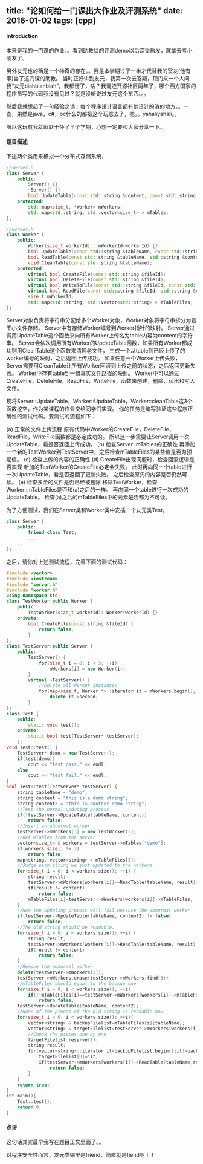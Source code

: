 title: "论如何给一门课出大作业及评测系统"
date: 2016-01-02
tags: [cpp]
---

#### Introduction

本来是我的一门课的作业。。看到助教给的评测demo以后深受启发，就拿去考小朋友了。

另外友元也的确是一个神奇的存在。。我是本学期过了一半才代替我的室友(他有事)当了这门课的助教。
当时正好讲到友元，我第一次去答疑，顶门来一个人问我“友元blahblahblah”，我都愣了，啥？我混迹开源社区两年了，哪个西方国家的程序员写的代码我没有见过？就是没听说过友元这个东西。。。

然后我就想起了一句经验之谈：每个程序设计语言都有他设计的渣的地方。。一查，果然是java，c#，oc什么的都把这个玩意去了，嗯。。yahaliyahali。。

所以这玩意我就耿耿于怀了半个学期，心想一定要和大家分享一下。。

#### 题目描述

下述两个类用来模拟一个分布式存储系统，
```cpp
//server.h
class Server {
	public:
		Server() {}
		~Server() {}
		bool UpdateTable(const std::string &content, const std::string &tableName);
	protected:
		std::map<size_t, *Worker> mWorkers;
		std::map<std::string, std::vector<size_t> > mTables;
};
```
```cpp
//worker.h
class Worker {
	public:
		Worker(size_t workerId) : mWorkerId(workerId) {}
		bool UpdateTable(const std::string &tableName, const std::string &content);
		bool ReadTable(const std::string &tableName, std::string &content);
		void CleanTable(const std::string &tableName);
	protected:
		virtual bool CreateFile(const std::string &fileId);
		virtual bool DeleteFile(const std::string &fileId);
		virtual bool WriteToFile(const std::string &fileId, const std::string &content);
		virtual bool ReadFile(const std::string &fileId, std::string &content);
		size_t mWorkerId;
		std::map<std::string, std::vector<std::string> > mTableFiles;
};
```
Server对象负责将字符串分配给多个Worker对象，Worker对象将字符串拆分为若干小文件存储。
Server中有存储Worker编号到Worker指针的映射。
Server通过调用UpdateTable这个函数来向所有Worker上传名为table内容为content的字符串。
Server会依次调用所有Worker的UpdateTable函数，如果所有Worker都成功则用CleanTable这个函数来清理老文件，
生成一个从table到已经上传了的worker编号的映射，之后返回上传成功。
如果任意一个Worker上传失败，Server需要用CleanTable让所有Worker回滚到上传之前的状态，之后返回更新失败。
Worker中存有table到一组真实文件路径的映射。
Worker中可以通过CreateFile，DeleteFile，ReadFile，WriteFile，函数来创建，删除，读出和写入文件。

现将Server::UpdateTable，Worker::UpdateTable，Worker::cleanTable这3个函数挖空，作为某课程的作业交给同学们实现。
你的任务是编写验证这些程序正确性的测试代码。要测试的流程如下：

(a) 正常的文件上传流程
原有代码中Worker的CreateFile，DeleteFile，ReadFile，WriteFile函数都是必定成功的。
所以这一步需要让Server调用一次UpdateTable，看是否返回上传成功。
(b) 检查Server::mTables的正确性
再添加一个新的TestWorker到TestServer中，之后检查mTableFiles的某些值是否为预期值。
(c) 检查上传的内容的正确性
(d) CreateFile出现问题时，检查回滚逻辑是否实现
新加的TestWorker的CreateFile必定会失败。
此时再向同一个table进行一次UpdateTable，看是否返回了更新失败。
之后检查原先的内容是否仍然可读。
(e) 检查多余的文件是否已经被删除
移除TestWorker，检查Worker::mTableFiles是否和(a)之后的一样。
再向同一个table进行一次成功的UpdateTable。
检查(a)之后的mTableFiles中的元素是否都为不可读。

为了方便测试，我们在Server类和Worker类中安插一个友元类Test。

```cpp
class Server {
	public:
		friend class Test;
		...
	...
};
```
之后，请你对上述测试流程，完善下面的测试代码：

```cpp
#include <vector>
#include <iostream>
#include "server.h"
#include "worker.h"
using namespace std;
class TestWorker:public Worker {
	public:
		TestWorker(size_t workerId): Worker(workerId) {}
	private:
		bool CreateFile(const string &fileId) {
			return false;
		}
};
class TestServer:public Server {
	public:
		TestServer() {
			for(size_t i = 0; i < 3; ++i)
				mWorkers[i] = new Worker(i);
		}
		virtual ~TestServer() {
			//Delete all Worker instances
			for(map<size_t, Worker *>::iterator it = mWorkers.begin(); it != mWorkers.end(); ++it)
				delete it->second;
		}
};
class Test {
	public:
		static void test();
	private:
		static bool test(TestServer* testServer);
	};
void Test::test() {
	TestServer* demo = new TestServer();
	if(test(demo))
		cout << "test pass." << endl;
	else
		cout << "test fail." << endl;
}
bool Test::test(TestServer* testServer) {
	string tableName = "demo";
	string content = "this is a demo string";
	string content2 = "this is another demo string";
	//Test the normal updating process
	if(!testServer->UpdateTable(tableName, content))
		return false;
	//Insert an abnormal worker
	testServer->mWorkers[3] = new TestWorker(3);
	//Get mTables from the server
	vector<size_t> & workers = testServer->mTables["demo"];
	if(workers.size() != 3)
		return false;
	map<string, vector<string> > mTableFiles[3];
	//Judge each string we just updated to the workers
	for(size_t i = 0; i < workers.size(); ++i) {
		string result;
		testServer->mWorkers[workers[i]]->ReadTable(tableName, result);
		if(result != content)
			return false;
		mTableFiles[i]=testServer->mWorkers[workers[i]]->mTableFiles;
	}
	//Now the updating process will fail because the abnormal worker
	if(testServer->UpdateTable(tableName, content2) != false)
		return false;
	//The old string should be readable.
	for(size_t i = 0; i < workers.size(); ++i) {
		string result;
		testServer->mWorkers[workers[i]]->ReadTable(tableName, result);
		if(result != content)
			return false;
	}
	//Remove the abnormal worker
	delete(testServer->mWorkers[3]);
	testServer->mWorkers.erase(testServer->mWorkers.find(3));
	//mTableFiles should equal to the backup one
	for(size_t i = 0; i < workers.size(); ++i)
		if(!(mTableFiles[i]==testServer->mWorkers[workers[i]]->mTableFiles))
			return false;
	testServer->UpdateTable(tableName, content2);
	//None of the pieces of the old string is readable now
	for(size_t i = 0; i < workers.size(); ++i){
		vector<string> & backupFilelist=mTableFiles[i][tableName];
		vector<string> & targetFilelist=testServer->mWorkers[workers[i]]->mTableFiles[tableName];
		//Check the pieces one by one
		targetFilelist.reserve(1);
		string result;
		for(vector<string>::iterator it=backupFilelist.begin();it!=backupFilelist.end();it++){
			targetFilelist[0]=*it;
			if(testServer->mWorkers[workers[i]]->ReadTable(tableName,result))
				return false;
		}
	}
	return true;
}
int main(){
    Test::test();
    return 0;
}
```

#### 点评

这句话其实最早我写在题目正文里面了。。

对程序安全性而言，友元类哪里是friend，简直就是fiend啊！！

